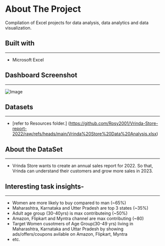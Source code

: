 # About The Project
Compilation of Excel projects for data analysis, data analytics and data visualization.

## Built with
---
+ Microsoft Excel

## Dashboard Screenshot
---

![Image](https://github.com/user-attachments/assets/12b773bf-58c9-42db-bffe-4a939580550b)


## Datasets
---
+ [refer to Resources folder.] (https://github.com/Rosy2001/Vrinda-Store-report-2022/raw/refs/heads/main/Vrinda%20Store%20Data%20Analysis.xlsx)
## About the DataSet
---
+ Vrinda Store wants to create an annual sales report for 2022. So that, Vrinda can understand their customers and grow more sales in 2023.


## Interesting task insights-
---

+  Women are more likely to buy compared to man (~65%)
+  Maharashtra, Karnataka and Utter Pradesh are top 3 states (~35%)
+  Adult age group (30-40yrs) is max contributeing (~50%)
+  Amazon, Flipkart and Myntra channel are max contributing (~80)
+  Target Women cusotmers of Age Group(30-49 yrs) living in Maharashtra, Karnataka and Uttar 
    Pradesh by showing ads/offers/coupons avilable on Amazon, Flipkart, Myntra 
+   etc.
